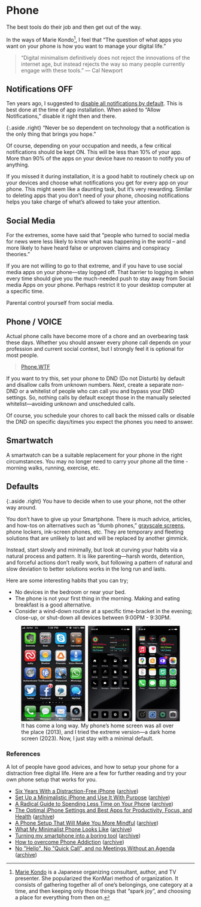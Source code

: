 # Phone

The best tools do their job and then get out of the way.

In the ways of Marie Kondo[^MarieKondo], I feel that “The question of what apps you want on your phone is how you want to manage your digital life.”

> “Digital minimalism definitively does not reject the innovations of the internet age, but instead rejects the way so many people currently engage with these tools.” — Cal Newport

## Notifications OFF

Ten years ago, I suggested to [disable all notifications by default](/2014/missing-step-productivity-activities-stop-notifications/). This is best done at the time of app installation. When asked to “Allow Notifications,” disable it right then and there.

{:.aside .right}
“Never be so dependent on technology that a notification is the only thing that brings you hope.”

Of course, depending on your occupation and needs, a few critical notifications should be kept ON. This will be less than 10% of your app. More than 90% of the apps on your device have no reason to notify you of anything.

If you missed it during installation, it is a good habit to routinely check up on your devices and choose what notifications you get for every app on your phone. This might seem like a daunting task, but it’s very rewarding. Similar to deleting apps that you don’t need of your phone, choosing notifications helps you take charge of what’s allowed to take your attention.

## Social Media

For the extremes, some have said that “people who turned to social media for news were less likely to know what was happening in the world – and more likely to have heard false or unproven claims and conspiracy theories.”

If you are not willing to go to that extreme, and if you have to use social media apps on your phone—stay logged off. That barrier to logging in when every time should give you the much-needed push to stay away from Social media Apps on your phone. Perhaps restrict it to your desktop computer at a specific time.

Parental control yourself from social media.

## Phone / VOICE

Actual phone calls have become more of a chore and an overbearing task these days. Whether you should answer every phone call depends on your profession and current social context, but I strongly feel it is optional for most people.

> [Phone.WTF](https://phone.wtf)

If you want to try this, set your phone to DND (Do not Disturb) by default and disallow calls from unknown numbers. Next, create a separate non-DND or a whitelist of people who can call you and bypass your DND settings. So, nothing calls by default except those in the manually selected whitelist—avoiding unknown and unscheduled calls.

Of course, you schedule your chores to call back the missed calls or disable the DND on specific days/times you expect the phones you need to answer.

## Smartwatch

A smartwatch can be a suitable replacement for your phone in the right circumstances. You may no longer need to carry your phone all the time - morning walks, running, exercise, etc.

## Defaults

{:.aside .right}
You have to decide when to use your phone, not the other way around.

You don’t have to give up your Smartphone. There is much advice, articles, and how-tos on alternatives such as “dumb phones,” [grayscale screens](https://www.theverge.com/23637672/grayscale-iphone-android-pixel-samsung-galaxy-how-to), phone lockers, ink-screen phones, etc. They are temporary and fleeting solutions that are unlikely to last and will be replaced by another gimmick.

Instead, start slowly and minimally, but look at curving your habits via a natural process and pattern. It is like parenting—harsh words, detention, and forceful actions don’t really work, but following a pattern of natural and slow deviation to better solutions works in the long run and lasts.

Here are some interesting habits that you can try;

- No devices in the bedroom or near your bed.
- The phone is not your first thing in the morning. Making and eating breakfast is a good alternative.
- Consider a wind-down routine at a specific time-bracket in the evening; close-up, or shut-down all devices between 9:00PM - 9:30PM.

<figure class="gallery">
	<img src="/static/2024/phone-screen-2014-2023-2024.webp" alt="Phone Home - 2013-2023-2024" loading="lazy">
	<figcaption>
		It has come a long way. My phone’s home screen was all over the place (2013), and I tried the extreme version—a dark home screen (2023). Now, I just stay with a minimal default.
	</figcaption>
</figure>

### References

A lot of people have good advices, and how to setup your phone for a distraction free digital life. Here are a few for further reading and try your own phone setup that works for you.

- [Six Years With a Distraction-Free iPhone](https://medium.com/make-time/six-years-with-a-distraction-free-iphone-8cf5eb4f97e3) ([archive](https://archive.is/u5HTX))
- [Set Up a Minimalistic iPhone and Use It With Purpose](https://betterhumans.pub/set-up-a-minimalistic-iphone-and-use-it-with-purpose-86b2cb7bedad) ([archive](https://archive.is/pKQ4b#selection-863.0-865.15))
- [A Radical Guide to Spending Less Time on Your Phone](https://forge.medium.com/a-radical-guide-to-spending-less-time-on-your-phone-a5419b1538ee) ([archive](https://archive.is/uV01K))
- [The Optimal iPhone Settings and Best Apps for Productivity, Focus, and Health](https://medium.com/better-humans/how-to-set-up-your-iphone-for-productivity-focus-and-your-own-longevity-bb27a68cc3d8) ([archive](https://archive.is/yUFRi))
- [A Phone Setup That Will Make You More Mindful](https://medium.com/better-humans/a-phone-setup-that-will-make-you-more-mindful-1c5d8be7e661) ([archive](https://archive.is/bwZQI))
- [What My Minimalist Phone Looks Like](https://medium.com/swlh/what-my-minimalist-phone-looks-like-c0fd0180b125) ([archive](https://archive.is/hkFpg))
- [Turning my smartphone into a boring tool](https://maximevaillancourt.com/blog/turning-my-smartphone-into-a-boring-tool) ([archive](https://archive.is/E9wvZ))
- [How to overcome Phone Addiction](https://cognitiontoday.com/phone-addiction-coping-solutions-research-statistics/) ([archive](https://archive.is/0gDmw))
- [No "Hello", No "Quick Call", and no Meetings Without an Agenda](https://switowski.com/blog/no-hello-no-quick-call-no-agendaless-meetings/) ([archive](https://archive.is/1aJI8))

[^MarieKondo]: [Marie Kondo](https://en.wikipedia.org/wiki/Marie_Kondo) is a Japanese organizing consultant, author, and TV presenter. She popularized the KonMari method of organization. It consists of gathering together all of one’s belongings, one category at a time, and then keeping only those things that “spark joy”, and choosing a place for everything from then on.